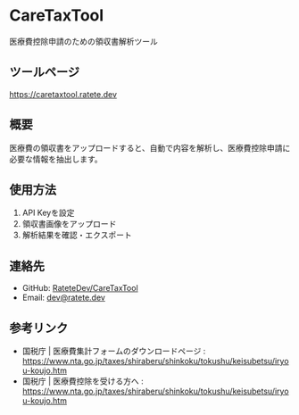 # CareTaxTool

医療費控除申請のための領収書解析ツール

## ツールページ

https://caretaxtool.ratete.dev

## 概要

医療費の領収書をアップロードすると、自動で内容を解析し、医療費控除申請に必要な情報を抽出します。

## 使用方法

1. API Keyを設定
2. 領収書画像をアップロード
3. 解析結果を確認・エクスポート

## 連絡先

- GitHub: [RateteDev/CareTaxTool](https://github.com/RateteDev/CareTaxTool)
- Email: dev@ratete.dev 

## 参考リンク

- 国税庁 | 医療費集計フォームのダウンロードページ : 
  <https://www.nta.go.jp/taxes/shiraberu/shinkoku/tokushu/keisubetsu/iryou-koujo.htm>
- 国税庁 | 医療費控除を受ける方へ : 
  <https://www.nta.go.jp/taxes/shiraberu/shinkoku/tokushu/keisubetsu/iryou-koujo.htm>
